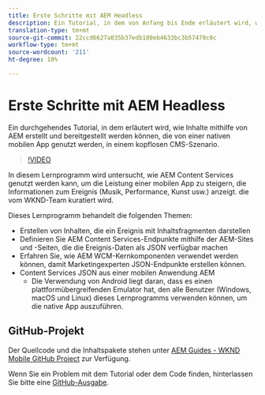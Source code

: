 ```yaml
---
title: Erste Schritte mit AEM Headless
description: Ein Tutorial, in dem von Anfang bis Ende erläutert wird, wie Inhalte mithilfe von AEM Headless aufgebaut und bereitgestellt werden können.
translation-type: tm+mt
source-git-commit: 22ccd6627a035b37edb180eb4633bc3b57470c0c
workflow-type: tm+mt
source-wordcount: '211'
ht-degree: 10%

---
```



# Erste Schritte mit AEM Headless

Ein durchgehendes Tutorial, in dem erläutert wird, wie Inhalte mithilfe von AEM erstellt und bereitgestellt werden können, die von einer nativen mobilen App genutzt werden, in einem kopflosen CMS-Szenario.

>[!VIDEO](https://video.tv.adobe.com/v/28315/?quality=12&learn=on)

In diesem Lernprogramm wird untersucht, wie AEM Content Services genutzt werden kann, um die Leistung einer mobilen App zu steigern, die Informationen zum Ereignis (Musik, Performance, Kunst usw.) anzeigt. die vom WKND-Team kuratiert wird.

Dieses Lernprogramm behandelt die folgenden Themen:

* Erstellen von Inhalten, die ein Ereignis mit Inhaltsfragmenten darstellen
* Definieren Sie AEM Content Services-Endpunkte mithilfe der AEM-Sites und -Seiten, die die Ereignis-Daten als JSON verfügbar machen
* Erfahren Sie, wie AEM WCM-Kernkomponenten verwendet werden können, damit Marketingexperten JSON-Endpunkte erstellen können.
* Content Services JSON aus einer mobilen Anwendung AEM
   * Die Verwendung von Android liegt daran, dass es einen plattformübergreifenden Emulator hat, den alle Benutzer (Windows, macOS und Linux) dieses Lernprogramms verwenden können, um die native App auszuführen.

## GitHub-Projekt

Der Quellcode und die Inhaltspakete stehen unter [AEM Guides - WKND Mobile GitHub Project](https://github.com/adobe/aem-guides-wknd-mobile) zur Verfügung.

Wenn Sie ein Problem mit dem Tutorial oder dem Code finden, hinterlassen Sie bitte eine [GitHub-Ausgabe](https://github.com/adobe/aem-guides-wknd-mobile/issues).
